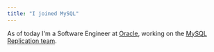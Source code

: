 ```yaml
---
title: "I joined MySQL"
---
```

As of today I'm a Software Engineer at [Oracle][oracle], working on the [MySQL][mysql] [Replication team][team].  

[oracle]: https://www.oracle.com
[mysql]: https://www.mysql.com
[team]: https://www.mysqlhighavailability.com
